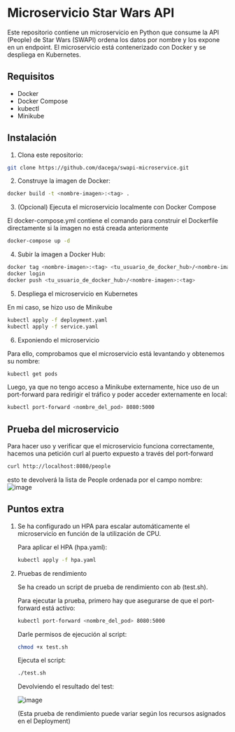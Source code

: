 # Microservicio Star Wars API

Este repositorio contiene un microservicio en Python que consume la API (People) de Star Wars (SWAPI) ordena los datos por nombre y los expone en un endpoint. El microservicio está contenerizado con Docker y se despliega en Kubernetes.

## Requisitos

* Docker
* Docker Compose
* kubectl
* Minikube

## Instalación

1. Clona este repositorio:

```bash
git clone https://github.com/dacega/swapi-microservice.git
```
2. Construye la imagen de Docker:
```bash
docker build -t <nombre-imagen>:<tag> .
```
3. (Opcional) Ejecuta el microservicio localmente con Docker Compose

El docker-compose.yml contiene el comando para construir el Dockerfile directamente si la imagen no está creada anteriormente

```bash
docker-compose up -d
```
4. Subir la imagen a Docker Hub:

```bash
docker tag <nombre-imagen>:<tag> <tu_usuario_de_docker_hub>/<nombre-imagen>:<tag>
docker login
docker push <tu_usuario_de_docker_hub>/<nombre-imagen>:<tag>
```
5. Despliega el microservicio en Kubernetes

En mi caso, se hizo uso de Minikube

```bash
kubectl apply -f deployment.yaml
kubectl apply -f service.yaml
```
6. Exponiendo el microservicio

Para ello, comprobamos que el microservicio está levantando y obtenemos su nombre:
```bash
kubectl get pods
```
Luego, ya que no tengo acceso a Minikube externamente, hice uso de un port-forward para redirigir el tráfico y poder acceder externamente en local:
```bash
kubectl port-forward <nombre_del_pod> 8080:5000
```
## Prueba del microservicio

Para hacer uso y verificar que el microservicio funciona correctamente, hacemos una petición curl al puerto expuesto a través del port-forward
```bash
curl http://localhost:8080/people
```
esto te devolverá la lista de People ordenada por el campo nombre:
![image](https://github.com/user-attachments/assets/52e275dd-607c-4c04-9716-1f550eca031e)

## Puntos extra

 1. Se ha configurado un HPA para escalar automáticamente el microservicio en función de la utilización de CPU.
 
	Para aplicar el HPA (hpa.yaml):
	```bash
	kubectl apply -f hpa.yaml
	```
 
 2. Pruebas de rendimiento

	Se ha creado un script de prueba de rendimiento con ab (test.sh).

	Para ejecutar la prueba, primero hay que asegurarse de que el port-forward está activo:

	```bash
	kubectl port-forward <nombre_del_pod> 8080:5000
	```
	Darle permisos de ejecución al script:

	```bash
	chmod +x test.sh
	```
	Ejecuta el script:

	```bash
	./test.sh
	```
 	Devolviendo el resultado del test:

	![image](https://github.com/user-attachments/assets/bb0b3d58-e8a1-427e-bdc4-bb3398f18f26)

	(Esta prueba de rendimiento puede variar según los recursos asignados en el Deployment)
